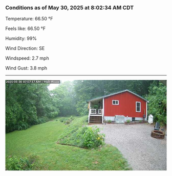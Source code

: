 ### Conditions as of May 30, 2025 at 8:02:34 AM CDT 

Temperature: 66.50 &deg;F

Feels like: 66.50 &deg;F

Humidity: 99%

Wind Direction: SE

Windspeed: 2.7 mph

Wind Gust: 3.8 mph

---

<img src="./images/latest.jpeg"/>

